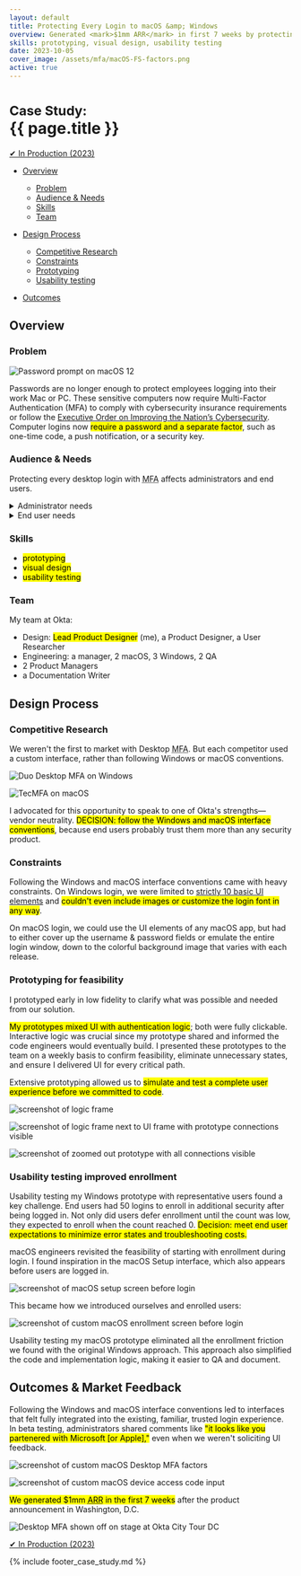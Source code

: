```yaml
---
layout: default
title: Protecting Every Login to macOS &amp; Windows
overview: Generated <mark>$1mm ARR</mark> in first 7 weeks by protecting users on every login to their Mac or PC.
skills: prototyping, visual design, usability testing
date: 2023-10-05
cover_image: /assets/mfa/macOS-FS-factors.png
active: true
---
```


# <small>Case Study:</small> <br />{{ page.title }}

<a href="https://www.okta.com/products/device-access/" type="button" class="btn btn-success" target="_blank">&#10004; In Production (2023)</a>



* [Overview](#1)
  * [Problem](#1.1)
  * [Audience & Needs](#1.2)
  * [Skills](#1.3)
  * [Team](#1.4)

* [Design Process](#2)
  * [Competitive Research](#2.1)
  * [Constraints](#2.2)
  * [Prototyping](#2.3)
  * [Usability testing](#2.4)

* [Outcomes](#3)



<a name="1"></a>
## Overview



<a name="1.1"></a>
### Problem

<img
  src="{{ site.url }}/assets/mfa/macOS-pw-login.png"
  alt="Password prompt on macOS 12"
  class="screenshot screenshot-landscape"
/>

Passwords are no longer enough to protect employees logging into their work Mac or PC. These sensitive computers now require Multi-Factor Authentication (MFA) to comply with cybersecurity insurance requirements or follow the [Executive Order on Improving the Nation’s Cybersecurity](https://www.whitehouse.gov/briefing-room/presidential-actions/2021/05/12/executive-order-on-improving-the-nations-cybersecurity/). Computer logins now <mark>require a password and a separate factor</mark>, such as one-time code, a push notification, or a security key.



<a name="1.2"></a>
### Audience & Needs

Protecting every desktop login with <abbr title="Multi-Factor Authentication">MFA</abbr> affects administrators and end users. 

<details>
    <summary>Administrator needs</summary>

    <ul>
        <li>deploy software that changes the login experience for every computer in their organization</li>
        <li>configure which end users are affected</li>
        <li>minimize end users being locked out of their work computers</li>
    </ul>

</details>

<details>
    <summary>End user needs</summary>

    <ul>
        <li>understand their computer login will change</li>
        <li>get enrolled in any new security measures for <abbr title="Multi-Factor Authentication">MFA</abbr></li>
        <li>use <abbr title="Multi-Factor Authentication">MFA</abbr> on every computer login</li>
        <li>still be able to login when their computer is offline</li>
    </ul>
</details>



<a name="1.3"></a>
### Skills

* <mark>prototyping</mark>
* <mark>visual design</mark>
* <mark>usability testing</mark>



<a name="1.4"></a>
### Team

My team at Okta:

- Design: <mark>Lead Product Designer</mark> (me), a Product Designer, a User Researcher
- Engineering: a manager, 2 macOS, 3 Windows, 2 QA
- 2 Product Managers
- a Documentation Writer



<a name="2"></a>
## Design Process



<a name="2.1"></a>
### Competitive Research

We weren't the first to market with Desktop <abbr title="Multi-Factor Authentication">MFA</abbr>. But each competitor used a custom interface, rather than following Windows or macOS conventions. 

<img
  src="{{ site.url }}/assets/mfa/duo-win.png"
  alt="Duo Desktop MFA on Windows"
  class="screenshot screenshot-landscape"
/>

<img
  src="{{ site.url }}/assets/mfa/tecmfa-mac.png"
  alt="TecMFA on macOS"
  class="screenshot screenshot-landscape"
/>

I advocated for this opportunity to speak to one of Okta's strengths&mdash;vendor neutrality. <mark><span class="decision">DECISION</span>: follow the Windows and macOS interface conventions</mark>, because end users probably trust them more than any security product.



<a name="2.2"></a>
### Constraints

Following the Windows and macOS interface conventions came with heavy constraints. On Windows login, we were limited to [strictly 10 basic UI elements](https://learn.microsoft.com/en-us/windows/win32/api/credentialprovider/ne-credentialprovider-credential_provider_field_type) and <mark>couldn't even include images or customize the login font in any way</mark>.

On macOS login, we could use the UI elements of any macOS app, but had to either cover up the username &amp; password fields or emulate the entire login window, down to the colorful background image that varies with each release.



<a name="2.3"></a>
### Prototyping for feasibility

I prototyped early in low fidelity to clarify what was possible and needed from our solution.

<mark>My prototypes mixed UI with authentication logic</mark>; both were fully clickable. Interactive logic was crucial since my prototype shared and informed the code engineers would eventually build. I presented these prototypes to the team on a weekly basis to confirm feasibility, eliminate unnecessary states, and ensure I delivered UI for every critical path.

Extensive prototyping allowed us to <mark>simulate and test a complete user experience before we committed to code</mark>.

<img
  src="{{ site.url }}/assets/mfa/macOS-logic-frame.png"
  alt="screenshot of logic frame"
  class="screenshot screenshot-landscape zoomable"
/>

<img
  src="{{ site.url }}/assets/mfa/macOS-logic-with-UI.jpg"
  alt="screenshot of logic frame next to UI frame with prototype connections visible"
  class="screenshot screenshot-landscape zoomable"
/>

<img
  src="{{ site.url }}/assets/mfa/macOS-prototype.jpg"
  alt="screenshot of zoomed out prototype with all connections visible"
  class="screenshot screenshot-landscape zoomable"
/>



<a name="2.4"></a>
### Usability testing improved enrollment

Usability testing my Windows prototype with representative users found a key challenge. End users had 50 logins to enroll in additional security after being logged in. Not only did users defer enrollment until the count was low, they expected to enroll when the count reached 0. <mark><span class="decision">Decision</span>: meet end user expectations to minimize error states and troubleshooting costs.</mark>

macOS engineers revisited the feasibility of starting with enrollment during login.  I found inspiration in the macOS Setup interface, which also appears before users are logged in. 

<img
  src="{{ site.url }}/assets/mfa/macOS-setup.png"
  alt="screenshot of macOS setup screen before login"
  class="screenshot screenshot-landscape zoomable"
/>

This became how we introduced ourselves and enrolled users:

<img
  src="{{ site.url }}/assets/mfa/macOS-enrollment.png"
  alt="screenshot of custom macOS enrollment screen before login"
  class="screenshot screenshot-landscape zoomable"
/>

Usability testing my macOS prototype eliminated all the enrollment friction we found with the original Windows approach. This approach also simplified the code and implementation logic, making it easier to QA and document.



<a name="3"></a>
## Outcomes &amp; Market Feedback

Following the Windows and macOS interface conventions led to interfaces that felt fully integrated into the existing, familiar, trusted login experience. In beta testing, administrators shared comments like <mark>"it looks like you partenered with Microsoft [or Apple],"</mark> even when we weren't soliciting UI feedback.

<img
  src="{{ site.url }}/assets/mfa/macOS-FS-factors.png"
  alt="screenshot of custom macOS Desktop MFA factors"
  class="screenshot screenshot-landscape zoomable"
/>

<img
  src="{{ site.url }}/assets/mfa/macOS-FS-offline.png"
  alt="screenshot of custom macOS device access code input"
  class="screenshot screenshot-landscape zoomable"
/>

<mark>We generated $1mm <abbr title="Annual Recurring Revenue">ARR</abbr> in the first 7 weeks</mark> after the product announcement in Washington, D.C.

<img
  src="{{ site.url }}/assets/mfa/on-stage.jpg"
  alt="Desktop MFA shown off on stage at Okta City Tour DC"
  class="screenshot screenshot-landscape zoomable"
/>



<a href="https://www.okta.com/products/device-access/" type="button" class="btn btn-success" target="_blank">&#10004; In Production (2023)</a>

{% include footer_case_study.md %}
